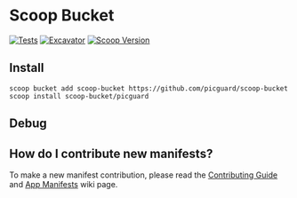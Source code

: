 # Scoop Bucket

[![Tests](https://github.com/picguard/scoop-bucket/actions/workflows/ci.yml/badge.svg)](https://github.com/picguard/scoop-bucket/actions/workflows/ci.yml)
[![Excavator](https://github.com/picguard/scoop-bucket/actions/workflows/excavator.yml/badge.svg)](https://github.com/picguard/scoop-bucket/actions/workflows/excavator.yml)
[![Scoop Version](https://img.shields.io/scoop/v/picguard?bucket=https%3A%2F%2Fgithub.com%2Fpicguard%2Fscoop-bucket)](https://scoop.sh/#/apps?q=picguard&o=false&id=d82f75b3e4ad483c1a4a3fc356ab88d588728c57)

## Install

```pwsh
scoop bucket add scoop-bucket https://github.com/picguard/scoop-bucket
scoop install scoop-bucket/picguard
```

## Debug

## How do I contribute new manifests?

To make a new manifest contribution, please read the [Contributing
Guide](https://github.com/ScoopInstaller/.github/blob/main/.github/CONTRIBUTING.md)
and [App Manifests](https://github.com/ScoopInstaller/Scoop/wiki/App-Manifests)
wiki page.
